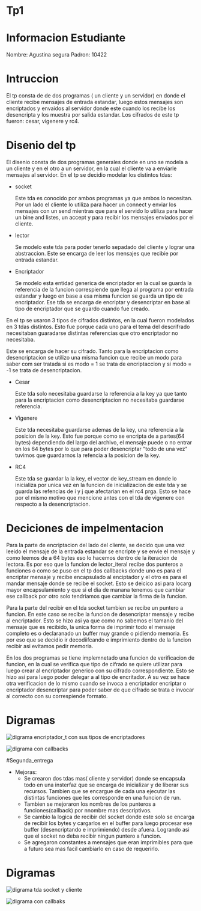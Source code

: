 # Tp1

# Informacion Estudiante

Nombre: Agustina segura
Padron: 10422

# Intruccion

El tp consta de de dos programas ( un cliente y un servidor) en donde el cliente recibe mensajes de entrada estandar, luego estos mensajes son encriptados y envaidos al servidor donde este cuando los recibe los desencripta y los muestra por salida estandar. Los cifrados de este tp fueron: cesar, vigenere y rc4.


# Disenio del tp

El disenio consta de dos programas generales donde en uno se modela a un cliente y en el otro a un servidor, en la cual el cliente va a enviarle mensajes al servidor.
En el tp se decidio modelar los distintos tdas:

* socket

    Este tda es conocido por ambos programas ya que ambos lo necesitan. Por un lado el cliente lo utiliza para hacer un connect y enviar los mensajes con un send mientras que para el servido lo utiliza para hacer un bine and listes, un accept y para recibir los mensajes enviados por el cliente.

* lector

    Se modelo este tda para poder tenerlo sepadado del cliente y lograr una abstraccion. Este se encarga de leer los mensajes que recibie por entrada estandar.

* Encriptador

    Se modelo esta entidad generica de encriptador en la cual se guarda la referencia de la funcion correspiende que llega al programa por entrada estandar y luego en base a esa misma funcion se guarda un tipo de encriptador. Ese tda se encarga de encriptar y desencriptar en base al tipo de encriptador que se guardo cuando fue creado.

En el tp se usaron 3 tipos de cifrados distintos, en la cual fueron modelados en 3 tdas distintos. Esto fue porque cada uno para el tema del descrifrado necesitaban guaradarse distintas referencias que otro encriptador no necesitaba.

Este se encarga de hacer su cifrado. Tanto para la encriptacion como desencriptacion se utilizo una misma funcion que recibe un modo para saber com ser tratada si es modo = 1  se trata de encriptaccion y si modo = -1 se trata de desencriptacion.

* Cesar    

    Este tda solo necesitaba guardarse la referencia a la key ya que tanto para la encriptacion como desencriptacion no necesitaba guardarse referencia.

* Vigenere

    Este tda necesitaba guardarse ademas de la key, una referencia a la posicion de la key. Esto fue porque como se encripta de a partes(64 bytes) dependiendo del largo del archivo, el mensaje puede o no entrar en los 64 bytes por lo que para poder desencriptar "todo de una vez" tuvimos que guardarnos la refencia a la posicion de la key.

* RC4

    Este tda se guardar la la key, el vector de key_stream en donde lo inicializa por unica vez en la funcion de inicializacion de este tda y se guarda las refencias de i y j que afectarian en el rc4 prga. Esto se hace por el mismo motivo que mencione antes con el tda de vigenere con respecto a la desencriptacion.


# Deciciones de impelmentacion

Para la parte de encriptacion del lado del cliente, se decido que una vez leeido el mensaje de la entrada estandar se encripte y se envie el mensaje y como leemos de a 64 bytes eso lo hacemos dentro de la iteracion de lectora. Es por eso que la funcion de lector_iteral recibe dos punteros a funciones o como se puso en el tp dos callbacks donde uno es para el encriptar mensaje y recibe encapsulado al enciptador y el otro es para el mandar mensaje donde se recibe el socket. Esto se deicico asi para locarg mayor encapsulamiento y que si el dia de manana tenemos que cambiar ese callback por otro solo tendriamos que cambiar la firma de la funcion.

Para la parte del recibir en el tda socket tambien se recibe un puntero a funcion. En este caso se recibe la funcion de desencriptar mensaje y recibe al encriptador. Esto se hizo asi ya que como no sabemos el tamanio del mensaje que es recibido, la unica forma de imprimir todo el mensaje completo es o declaranado un buffer muy grande o pidiendo memoria. Es por eso que se decidio ir decodiifcando e imprimiento dentro de la funcion recibir asi evitamos pedir memoria.

En los dos programas se tiene implemnetado una funcion de verificacion de funcion, en la cual se verifica que tipo de cifrado se quiere utilizar para luego crear al encriptador generico con su cifrado correspondiente. Esto se hizo asi para luego poder delegar a al tipo de encritador.
A su vez se hace otra verificacion de lo mismo cuando se invoca a encriptador encriptar o encriptador desencriptar para poder saber de que cifrado se trata e invocar al correcto con su correspiende formato.

# Digramas

![digrama encriptador_t con sus tipos de encriptadores](https://github.com/agustinaa235/Tp1/blob/master/encriptadores.png)

![digrama con callbacks](https://github.com/agustinaa235/tp0/blob/master/callbacks.png)

#Segunda_entrega

* Mejoras:
    * Se crearon dos tdas mas( cliente y servidor) donde se encapsula todo en
    una insterfaz que se encarga de inicializar y de liberar sus recursos.
    Tambien que se encargue de cada una ejecutar las distintas funciones que
    les corresponde en una funcion de run.
    * Tambien se mejoraron los nombres de los punteros a funciones(callback)
    por nnombre mas descriptivos.
    * Se cambio la logica de recibir del socket donde este solo se encarga de
    recibir los bytes y cargarlos en el buffer para luego procesar ese buffer
    (desencriptando e imprimiendo) desde afuera. Logrando asi que el socket
    no deba recibir ningun puntero a funcion.
    * Se agregaron constantes a mensajes que eran imprimibles para que a
    futuro sea mas facil cambiarlo en caso de requerirlo.
# Digramas

![digrama tda socket y cliente](https://github.com/agustinaa235/Tp1/blob/main/digrama_cliente_servidor.png)

![digrama con callbaks](https://github.com/agustinaa235/Tp1/blob/main/interfacez_lector_socket2.0.png)    
